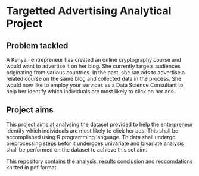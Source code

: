 # Targetted Advertising Analytical Project

## Problem tackled

A Kenyan entrepreneur has created an online cryptography course and would want to advertise it on her blog. She currently targets audiences originating from various countries. In the past, she ran ads to advertise a related course on the same blog and collected data in the process. She would now like to employ your services as a Data Science Consultant to help her identify which individuals are most likely to click on her ads. 

## Project aims

This project aims at analysing the dataset provided to help the enterpreneur identify which individuals are most likely to click her ads. This shall be accomplished using R programming language. Th data shall undergo preprocessing steps befor it undergoes univariate and bivariate analysis shall be performed on the dataset to achieve this set aim. 

This repository contains the analysis, results conclusion and reccomdations knitted in pdf format. 

